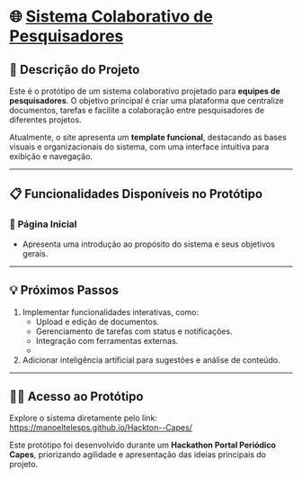 # 🌐 [Sistema Colaborativo de Pesquisadores](https://manoeltelesps.github.io/Hackton--Capes/)  

## 🔎 **Descrição do Projeto**  
Este é o protótipo de um sistema colaborativo projetado para **equipes de pesquisadores**. O objetivo principal é criar uma plataforma que centralize documentos, tarefas e facilite a colaboração entre pesquisadores de diferentes projetos.  

Atualmente, o site apresenta um **template funcional**, destacando as bases visuais e organizacionais do sistema, com uma interface intuitiva para exibição e navegação.  

---

## 📋 **Funcionalidades Disponíveis no Protótipo**  

### 📄 **Página Inicial**  
- Apresenta uma introdução ao propósito do sistema e seus objetivos gerais.  

---

## 💡 **Próximos Passos**  
1. Implementar funcionalidades interativas, como:  
   - Upload e edição de documentos.  
   - Gerenciamento de tarefas com status e notificações.  
   - Integração com ferramentas externas.
   - 
2. Adicionar inteligência artificial para sugestões e análise de conteúdo.  

---  

## 👨‍💻 **Acesso ao Protótipo**  
Explore o sistema diretamente pelo link: https://manoeltelesps.github.io/Hackton--Capes/

Este protótipo foi desenvolvido durante um **Hackathon Portal Periódico Capes**, priorizando agilidade e apresentação das ideias principais do projeto.
